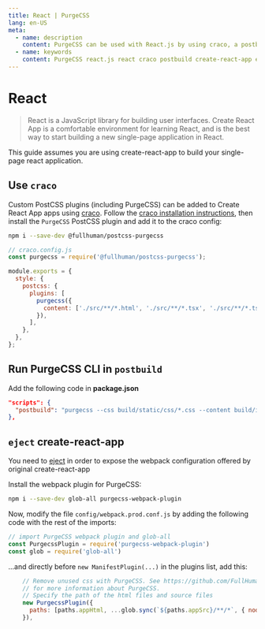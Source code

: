 ```yaml
---
title: React | PurgeCSS
lang: en-US
meta:
  - name: description
    content: PurgeCSS can be used with React.js by using craco, a postbuild script or ejecting create-react-app.
  - name: keywords
    content: PurgeCSS react.js react craco postbuild create-react-app eject
---
```


# React

> React is a JavaScript library for building user interfaces. Create React App is a comfortable environment for learning React, and is the best way to start building a new single-page application in React.

This guide assumes you are using create-react-app to build your single-page react application.


## Use `craco`

Custom PostCSS plugins (including PurgeCSS) can be added to Create React App apps using [craco](https://github.com/gsoft-inc/craco/). Follow the [craco installation instructions](https://github.com/gsoft-inc/craco/blob/master/packages/craco/README.md#installation), then install the `PurgeCSS` PostCSS plugin and add it to the craco config:

```sh
npm i --save-dev @fullhuman/postcss-purgecss
```

```js
// craco.config.js
const purgecss = require('@fullhuman/postcss-purgecss');

module.exports = {
  style: {
    postcss: {
      plugins: [
        purgecss({
          content: ['./src/**/*.html', './src/**/*.tsx', './src/**/*.ts'],
        }),
      ],
    },
  },
};

```

## Run PurgeCSS CLI in `postbuild`

Add the following code in **package.json**

```json
"scripts": {
  "postbuild": "purgecss --css build/static/css/*.css --content build/index.html build/static/js/*.js --output build/static/css"
},
```

## `eject` create-react-app 

You need to [eject](https://facebook.github.io/create-react-app/docs/available-scripts#npm-run-eject) in order to expose the webpack configuration offered by original create-react-app

Install the webpack plugin for PurgeCSS:

```sh
npm i --save-dev glob-all purgecss-webpack-plugin
```

Now, modify the file `config/webpack.prod.conf.js` by adding the following code with the rest of the imports:


```js
// import PurgeCSS webpack plugin and glob-all
const PurgecssPlugin = require('purgecss-webpack-plugin')
const glob = require('glob-all')
```

...and directly before `new ManifestPlugin(...)` in the plugins list, add this:

```js
    // Remove unused css with PurgeCSS. See https://github.com/FullHuman/purgecss
    // for more information about PurgeCSS.
    // Specify the path of the html files and source files
    new PurgecssPlugin({
      paths: [paths.appHtml, ...glob.sync(`${paths.appSrc}/**/*`, { nodir: true })]
    }),
```
